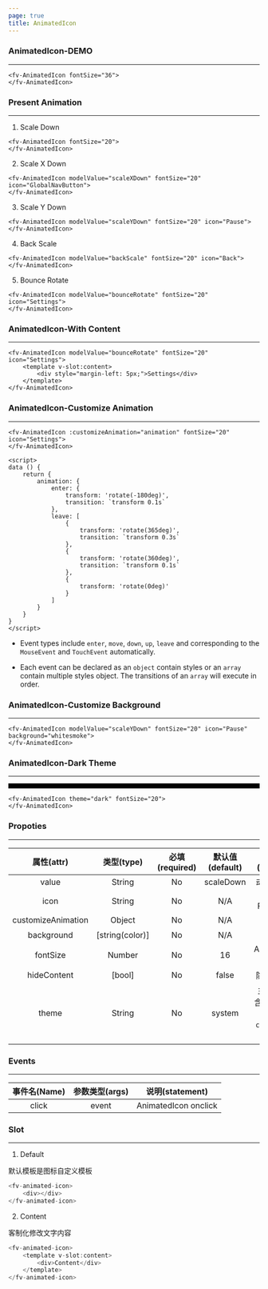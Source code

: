 ```yaml
---
page: true
title: AnimatedIcon
--- 
```

### AnimatedIcon-DEMO
---

<script>
export default {

    data () {
        return {
            animation: {
                enter: {
                    transform: 'rotate(-180deg)',
                    transition: `transform 0.1s`

                },
                leave: [
                    {
                        transform: 'rotate(365deg)',
                        transition: `transform 0.3s`

                    },
                    {
                        transform: 'rotate(360deg)',
                        transition: `transform 0.1s`

                    },
                    {
                        transform: 'rotate(0deg)'
                    }
                ]
            }
        }
    }

}
</script>

<ClientOnly>
<fv-AnimatedIcon fontSize="36">
</fv-AnimatedIcon>
</ClientOnly>

```vue
<fv-AnimatedIcon fontSize="36">
</fv-AnimatedIcon>
```

### Present Animation

---

1. Scale Down
<ClientOnly>
<fv-AnimatedIcon fontSize="20">
</fv-AnimatedIcon>
</ClientOnly>

```vue
<fv-AnimatedIcon fontSize="20">
</fv-AnimatedIcon>
```

2. Scale X Down
<ClientOnly>
<fv-AnimatedIcon modelValue="scaleXDown" fontSize="20" icon="GlobalNavButton">
</fv-AnimatedIcon>
</ClientOnly>

```vue
<fv-AnimatedIcon modelValue="scaleXDown" fontSize="20" icon="GlobalNavButton">
</fv-AnimatedIcon>
```

3. Scale Y Down
<ClientOnly>
<fv-AnimatedIcon modelValue="scaleYDown" fontSize="20" icon="Pause">
</fv-AnimatedIcon>
</ClientOnly>

```vue
<fv-AnimatedIcon modelValue="scaleYDown" fontSize="20" icon="Pause">
</fv-AnimatedIcon>
```

4. Back Scale
<ClientOnly>
<fv-AnimatedIcon modelValue="backScale" fontSize="20" icon="Back">
</fv-AnimatedIcon>
</ClientOnly>

```vue
<fv-AnimatedIcon modelValue="backScale" fontSize="20" icon="Back">
</fv-AnimatedIcon>
```

5. Bounce Rotate
<ClientOnly>
<fv-AnimatedIcon modelValue="bounceRotate" fontSize="20" icon="Settings">
</fv-AnimatedIcon>
</ClientOnly>

```vue
<fv-AnimatedIcon modelValue="bounceRotate" fontSize="20" icon="Settings">
</fv-AnimatedIcon>
```

### AnimatedIcon-With Content

---

<div>
<ClientOnly>
<fv-AnimatedIcon modelValue="bounceRotate" fontSize="20" icon="Settings">
<template v-slot:content>
<div style="margin-left: 15px;">Settings</div>
</template>
</fv-AnimatedIcon>
</ClientOnly>
</div>

```vue
<fv-AnimatedIcon modelValue="bounceRotate" fontSize="20" icon="Settings">
    <template v-slot:content>
        <div style="margin-left: 5px;">Settings</div>
    </template>
</fv-AnimatedIcon>
```

### AnimatedIcon-Customize Animation

---

<div>
<ClientOnly>
<fv-AnimatedIcon :customizeAnimation="animation" fontSize="20" icon="Settings">
</fv-AnimatedIcon>
</ClientOnly>
</div>

```vue
<fv-AnimatedIcon :customizeAnimation="animation" fontSize="20" icon="Settings">
</fv-AnimatedIcon>

<script>
data () {
    return {
        animation: {
            enter: {
                transform: 'rotate(-180deg)',
                transition: `transform 0.1s`
            },
            leave: [
                {
                    transform: 'rotate(365deg)',
                    transition: `transform 0.3s`
                },
                {
                    transform: 'rotate(360deg)',
                    transition: `transform 0.1s`
                },
                {
                    transform: 'rotate(0deg)'
                }
            ]
        }
    }
}
</script>
```

* Event types include `enter`,  `move`,  `down`,  `up`,  `leave` and corresponding to the `MouseEvent` and `TouchEvent` automatically.

* Each event can be declared as an `object` contain styles or an `array` contain multiple styles object. The transitions of an `array` will execute in order.

### AnimatedIcon-Customize Background

---

<ClientOnly>
<fv-AnimatedIcon modelValue="scaleYDown" fontSize="20" icon="Pause" background="whitesmoke">
</fv-AnimatedIcon>
</ClientOnly>

```vue
<fv-AnimatedIcon modelValue="scaleYDown" fontSize="20" icon="Pause" background="whitesmoke">
</fv-AnimatedIcon>
```

### AnimatedIcon-Dark Theme

---

<div style="padding: 5px; background: black; ">
<ClientOnly>
<fv-AnimatedIcon theme="dark" fontSize="20">
</fv-AnimatedIcon>
</ClientOnly>
</div>

```vue
<fv-AnimatedIcon theme="dark" fontSize="20">
</fv-AnimatedIcon>
```

### Propoties

---
|     属性(attr)     |   类型(type)    | 必填(required) | 默认值(default) |                      说明(statement)                      |
|:------------------:|:---------------:|:--------------:|:---------------:|:---------------------------------------------------------:|
|       value        |     String      |       No       |    scaleDown    |                       动画预设名称                        |
|        icon        |     String      |       No       |       N/A       |                   Icon with Fabric-Icon                   |
| customizeAnimation |     Object      |       No       |       N/A       |                        自定义动画                         |
|     background     | [string(color)] |       No       |       N/A       |                          背景色                           |
|      fontSize      |     Number      |       No       |       16        |                   AnimatedIcon 字体大小                   |
|    hideContent     |     [bool]      |       No       |      false      |                       隐藏文本内容                        |
|       theme        |     String      |       No       |     system      | 主题样式, 包含`light`, `dark`, `system`, `custom`几种样式 |

### Events

---
| 事件名(Name) | 参数类型(args) |   说明(statement)    |
|:------------:|:--------------:|:--------------------:|
|    click     |     event      | AnimatedIcon onclick |

### Slot

---
1. Default

默认模板是图标自定义模板

```javascript
<fv-animated-icon>
    <div></div>
</fv-animated-icon>
```

2. Content

客制化修改文字内容

```javascript
<fv-animated-icon>
    <template v-slot:content>
        <div>Content</div>
    </template>
</fv-animated-icon>
```
